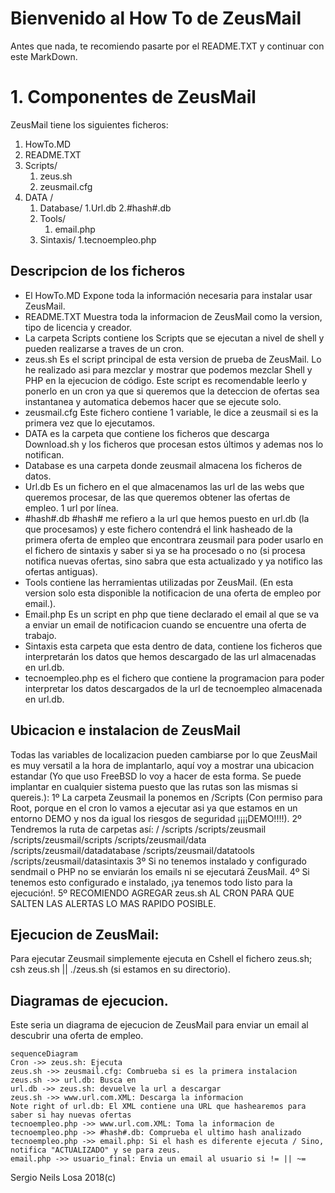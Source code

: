 # Bienvenido al How To de ZeusMail

Antes que nada, te recomiendo pasarte por el README.TXT y continuar con este MarkDown.

# 1. Componentes de ZeusMail

ZeusMail tiene los siguientes ficheros:

 1. HowTo.MD
 2. README.TXT
 3. Scripts/
	 1. zeus.sh
	 3. zeusmail.cfg
 4. DATA /
	 1. Database/
        1.Url.db
        2.#hash#.db
	 2. Tools/
		1. email.php
	3. Sintaxis/
        1.tecnoempleo.php

## Descripcion de los ficheros

- El HowTo.MD Expone toda la información necesaria para instalar usar ZeusMail.
- README.TXT Muestra toda la informacion de ZeusMail como la version, tipo de licencia y creador.
- La carpeta Scripts contiene los Scripts que se ejecutan a nivel de shell y pueden realizarse a traves de un cron. 
- zeus.sh Es el script principal de esta version de prueba de ZeusMail. Lo he realizado asi para mezclar y mostrar que podemos mezclar Shell y PHP en la ejecucion de código. Este script es recomendable leerlo y ponerlo en un cron ya que si queremos que la deteccion de ofertas sea instantanea y automatica debemos hacer que se ejecute solo.
- zeusmail.cfg Este fichero contiene 1 variable, le dice a zeusmail si es la primera vez que lo ejecutamos.
- DATA es la carpeta que contiene los ficheros que descarga Download.sh y los ficheros que procesan estos últimos y ademas nos lo notifican.
- Database es una carpeta donde zeusmail almacena los ficheros de datos.
- Url.db Es un fichero en el que almacenamos las url de las webs que queremos procesar, de las que queremos obtener las ofertas de empleo. 1 url por línea.
- #hash#.db #hash# me refiero a la url que hemos puesto en url.db (la que procesamos) y este fichero contendrá el link hasheado de la primera oferta de empleo que encontrara zeusmail para poder usarlo en el fichero de sintaxis y saber si ya se ha procesado o no (si procesa notifica nuevas ofertas, sino sabra que esta actualizado y ya notifico las ofertas antiguas).
- Tools contiene las herramientas utilizadas por ZeusMail. (En esta version solo esta disponible la notificacion de una oferta de empleo por email.).
- Email.php Es un script en php que tiene declarado el email al que se va a enviar un email de notificacion cuando se encuentre una oferta de trabajo.
- Sintaxis esta carpeta que esta dentro de data, contiene los ficheros que interpretarán los datos que hemos descargado de las url almacenadas en url.db.
- tecnoempleo.php es el fichero que contiene la programacion para poder interpretar los datos descargados de la url de tecnoempleo almacenada en url.db.

## Ubicacion e instalacion de ZeusMail

Todas las variables de localizacion pueden cambiarse por lo que ZeusMail es muy versatil a la hora de implantarlo, aquí voy a mostrar una ubicacion estandar (Yo que uso FreeBSD lo voy a hacer de esta forma. Se puede implantar en cualquier sistema puesto que las rutas son las mismas si quereis.):
1º La carpeta Zeusmail la ponemos en /Scripts (Con permiso para Root, porque en el cron lo vamos a ejecutar asi ya que estamos en un entorno DEMO y nos da igual los riesgos de seguridad ¡¡¡¡DEMO!!!!).
2º Tendremos la ruta de carpetas así:
/
/scripts
/scripts/zeusmail
/scripts/zeusmail/scripts
/scripts/zeusmail/data
/scripts/zeusmail/datadatabase
/scripts/zeusmail/datatools
/scripts/zeusmail/datasintaxis
3º Si no tenemos instalado y configurado sendmail o PHP no se enviarán los emails ni se ejecutará ZeusMail.
4º Si tenemos esto configurado e instalado, ¡ya tenemos todo listo para la ejecución!.
5º RECOMIENDO AGREGAR zeus.sh AL CRON PARA QUE SALTEN LAS ALERTAS LO MAS RAPIDO POSIBLE.

## Ejecucion de ZeusMail:

Para ejecutar Zeusmail simplemente ejecuta en Cshell el fichero zeus.sh; csh zeus.sh || ./zeus.sh (si estamos en su directorio).

## Diagramas de ejecucion.

Este seria un diagrama de ejecucion de ZeusMail para enviar un email al descubrir una oferta de empleo.

```mermaid
sequenceDiagram
Cron ->> zeus.sh: Ejecuta
zeus.sh ->> zeusmail.cfg: Combrueba si es la primera instalacion 
zeus.sh ->> url.db: Busca en
url.db ->> zeus.sh: devuelve la url a descargar
zeus.sh ->> www.url.com.XML: Descarga la informacion
Note right of url.db: El XML contiene una URL que hashearemos para saber si hay nuevas ofertas
tecnoempleo.php ->> www.url.com.XML: Toma la informacion de
tecnoempleo.php ->> #hash#.db: Comprueba el ultimo hash analizado
tecnoempleo.php ->> email.php: Si el hash es diferente ejecuta / Sino, notifica "ACTUALIZADO" y se para zeus.
email.php ->> usuario_final: Envia un email al usuario si != || ~=
```
Sergio Neils Losa 				2018(c)